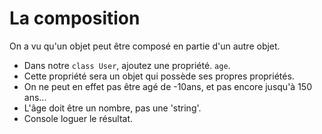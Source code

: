 # La composition

On a vu qu'un objet peut être composé en partie d'un autre objet.

- Dans notre `class User`, ajoutez une propriété. `age`.
- Cette propriété sera un objet qui possède ses propres propriétés.
- On ne peut en effet pas être agé de -10ans, et pas encore jusqu'à 150 ans...
- L'âge doit être un nombre, pas une 'string'.
- Console loguer le résultat.
